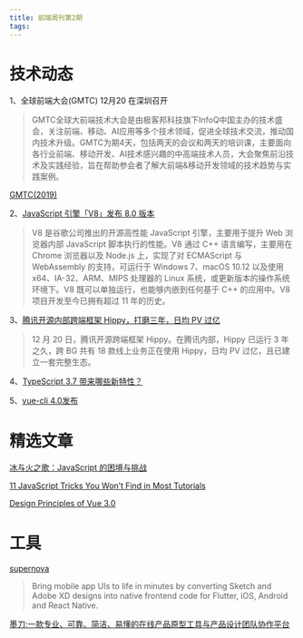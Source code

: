 ```yaml
---
title: 前端周刊第2期
tags:
---
```


# 技术动态
1、全球前端大会(GMTC) 12月20 在深圳召开
> GMTC全球大前端技术大会是由极客邦科技旗下InfoQ中国主办的技术盛会，关注前端、移动、AI应用等多个技术领域，促进全球技术交流，推动国内技术升级。GMTC为期4天，包括两天的会议和两天的培训课，主要面向各行业前端、移动开发、AI技术感兴趣的中高端技术人员，大会聚焦前沿技术及实践经验，旨在帮助参会者了解大前端&移动开发领域的技术趋势与实践案例。

[GMTC(2019)](https://gmtc.infoq.cn/2019/shenzhen/?utm_source=infoq&utm_medium=header_graybar)

2、[JavaScript 引擎「V8」发布 8.0 版本](https://segmentfault.com/a/1190000021373691)
> V8 是谷歌公司推出的开源高性能 JavaScript 引擎，主要用于提升 Web 浏览器内部 JavaScript 脚本执行的性能。V8 通过 C++ 语言编写，主要用在 Chrome 浏览器以及 Node.js 上，实现了对 ECMAScript 与 WebAssembly 的支持，可运行于 Windows 7、macOS 10.12 以及使用 x64、IA-32、ARM、MIPS 处理器的 Linux 系统，或更新版本的操作系统环境下。V8 既可以单独运行，也能够内嵌到任何基于 C++ 的应用中。V8 项目开发至今已拥有超过 11 年的历史。

3、[腾讯开源内部跨端框架 Hippy，打磨三年，日均 PV 过亿](https://www.infoq.cn/article/F0D3f47mqgHwgKFBj18h)
> 12 月 20 日，腾讯开源跨端框架 Hippy。在腾讯内部，Hippy 已运行 3 年之久，跨 BG 共有 18 款线上业务正在使用 Hippy，日均 PV 过亿，且已建立一套完整生态。

4、[TypeScript 3.7 带来哪些新特性？](https://devblogs.microsoft.com/typescript/announcing-typescript-3-7-beta/)

5、[vue-cli 4.0发布](https://github.com/vuejs/vue-cli/releases)

# 精选文章

[冰与火之歌：JavaScript 的困境与挑战](https://www.infoq.cn/article/3P1Watv3Iys9LJkAHZaW)

[11 JavaScript Tricks You Won’t Find in Most Tutorials](https://medium.com/@bretcameron/12-javascript-tricks-you-wont-find-in-most-tutorials-a9c9331f169d)

[Design Principles of Vue 3.0](https://vuetoronto.com/videos/design-principles-of-vue-3-evan-you/)

# 工具

[supernova](https://supernova.io/)
> Bring mobile app UIs to life in minutes by converting Sketch and Adobe XD designs into native frontend code for Flutter, iOS, Android and React Native.

[墨刀:一款专业、可靠、简洁、易懂的在线产品原型工具与产品设计团队协作平台](https://modao.cc/)